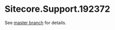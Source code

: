 # Sitecore.Support.192372

See [master branch](https://github.com/sitecoresupport/Sitecore.Support.192372) for details.
